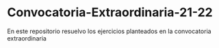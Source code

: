 # Convocatoria-Extraordinaria-21-22
En este repositorio resuelvo los ejercicios planteados en la convocatoria extraordinaria
